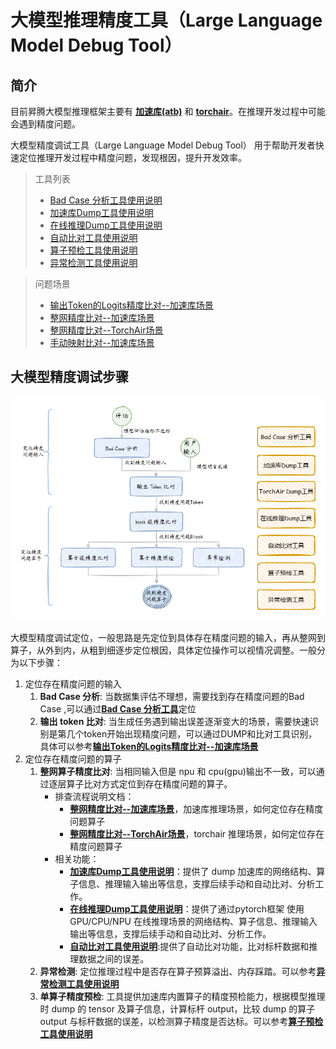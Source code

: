 # 大模型推理精度工具（Large Language Model Debug Tool）

## 简介

目前昇腾大模型推理框架主要有 [**加速库(atb)**](../glossary/README.md#at-Ascend-Transformer-Boost) 和 [**torchair**](../glossary/README.md#torchairtorch-图模式)。在推理开发过程中可能会遇到精度问题。

大模型精度调试工具（Large Language Model Debug Tool） 用于帮助开发者快速定位推理开发过程中精度问题，发现根因，提升开发效率。

> 工具列表
> * [Bad Case 分析工具使用说明](./工具-BadCase分析使用说明.md)
> * [加速库Dump工具使用说明](./工具-DUMP加速库数据使用说明.md)
> * [在线推理Dump工具使用说明](./工具-DUMP在线推理数据使用说明.md)
> * [自动比对工具使用说明](./工具-自动比对功能使用说明.md)
> * [算子预检工具使用说明](./工具-精度预检使用说明.md)
> * [异常检测工具使用说明](./工具-异常检测使用说明.md)

> 问题场景
> * [输出Token的Logits精度比对--加速库场景](./加速库场景-输出Token的logits精度比对.md)
> * [整网精度比对--加速库场景](./加速库场景-整网精度比对.md)
> * [整网精度比对--TorchAir场景](./TorchAir场景-整网算子精度比对.md)
> * [手动映射比对--加速库场景](./加速库场景-手动映射比对能力说明.md)

## 大模型精度调试步骤

![精度问题工作流](./image/acc-workflow.png)

大模型精度调试定位，一般思路是先定位到具体存在精度问题的输入，再从整网到算子，从外到内，从粗到细逐步定位根因，具体定位操作可以视情况调整。一般分为以下步骤：

1. 定位存在精度问题的输入
   1. **Bad Case 分析**: 当数据集评估不理想，需要找到存在精度问题的Bad Case ,可以通过[**Bad Case 分析工具**](./工具-BadCase分析使用说明.md)定位
   2. **输出 token 比对**: 当生成任务遇到输出误差逐渐变大的场景，需要快速识别是第几个token开始出现精度问题，可以通过DUMP和比对工具识别，具体可以参考[**输出Token的Logits精度比对--加速库场景**](./加速库场景-输出Token的logits精度比对.md)
2. 定位存在精度问题的算子
   1. **整网算子精度比对**: 当相同输入但是 npu 和 cpu(gpu)输出不一致，可以通过逐层算子比对方式定位到存在精度问题的算子。
      - 排查流程说明文档：
        - [**整网精度比对--加速库场景**](./加速库场景-整网精度比对.md)，加速库推理场景，如何定位存在精度问题算子
        - [**整网精度比对--TorchAir场景**](./TorchAir场景-整网算子精度比对.md)，torchair 推理场景，如何定位存在精度问题算子
      - 相关功能：
        * [**加速库Dump工具使用说明**](./工具-DUMP加速库数据使用说明.md)：提供了 dump 加速库的网络结构、算子信息、推理输入输出等信息，支撑后续手动和自动比对、分析工作。
        * [**在线推理Dump工具使用说明**](./工具-DUMP在线推理数据使用说明.md)：提供了通过pytorch框架 使用 GPU/CPU/NPU 在线推理场景的网络结构、算子信息、推理输入输出等信息，支撑后续手动和自动比对、分析工作。
        * [**自动比对工具使用说明**](./工具-自动比对功能使用说明.md):提供了自动比对功能，比对标杆数据和推理数据之间的误差。
   2. **异常检测**: 定位推理过程中是否存在算子预算溢出、内存踩踏。可以参考[**异常检测工具使用说明**](./工具-异常检测使用说明.md)
   3. **单算子精度预检**: 工具提供加速库内置算子的精度预检能力，根据模型推理时 dump 的 tensor 及算子信息，计算标杆 output，比较 dump 的算子 output 与标杆数据的误差，以检测算子精度是否达标。可以参考[**算子预检工具使用说明**](./工具-精度预检使用说明.md)


